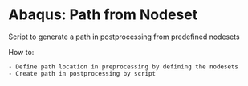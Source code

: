 # Abaqus: Path from Nodeset

Script to generate a path in postprocessing from predefined nodesets


How to:

    - Define path location in preprocessing by defining the nodesets
    - Create path in postprocessing by script
